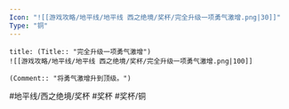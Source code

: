 ```yaml
---
Icon: "![[游戏攻略/地平线/地平线 西之绝境/奖杯/完全升级一项勇气激增.png|30]]"
Type: "铜"
---
```

```ad-common-bronze-trophy
title: (Title:: "完全升级一项勇气激增")
![[游戏攻略/地平线/地平线 西之绝境/奖杯/完全升级一项勇气激增.png|100]]

(Comment:: "将勇气激增升到顶级。")
```

#地平线/西之绝境/奖杯 #奖杯 #奖杯/铜
